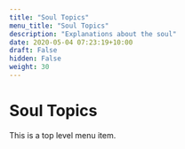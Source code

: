 ```yaml
---
title: "Soul Topics"
menu_title: "Soul Topics"
description: "Explanations about the soul"
date: 2020-05-04 07:23:19+10:00
draft: False
hidden: False
weight: 30
---
```

# Soul Topics

This is a top level menu item.
 
